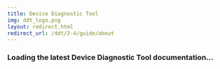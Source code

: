```yaml
---
title: Device Diagnostic Tool
img: ddt_logo.png
layout: redirect.html
redirect_url: /ddt/2-4/guide/about
---
```


### Loading the latest Device Diagnostic Tool documentation...










